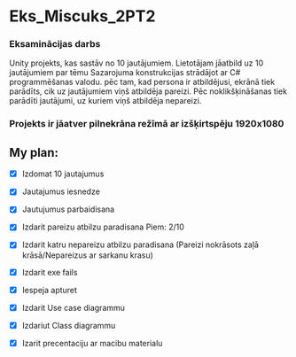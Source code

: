 # Eks_Miscuks_2PT2
### Eksaminācijas darbs



Unity projekts, kas sastāv no 10 jautājumiem. Lietotājam jāatbild uz 10 jautājumiem par tēmu Sazarojuma konstrukcijas strādājot ar C# programmēšanas valodu. pēc tam, kad persona ir atbildējusi, ekrānā tiek parādīts, cik uz jautājumiem viņš atbildēja pareizi. Pēc noklikšķināšanas tiek parādīti jautājumi, uz kuriem viņš atbildēja nepareizi. 

### Projekts ir jāatver pilnekrāna režīmā ar izšķirtspēju 1920x1080

## My plan:

 - [x] Izdomat 10 jautajumus
 - [x] Jautajumus iesnedze
 - [x] Jautujumus parbaidisana
 - [x] Izdarit pareizu atbilzu paradisana Piem: 2/10
 - [x] Izdarit katru nepareizu atbilzu paradisana (Pareizi nokrāsots zaļā krāsā/Nepareizus ar sarkanu krasu)
 - [x] Izdarit exe fails
 - [x] Iespeja apturet
 - [x] Izdarit Use case diagrammu
 - [x] Izdariut Class diagrammu
 - [x] Izarit precentaciju ar macibu materialu

